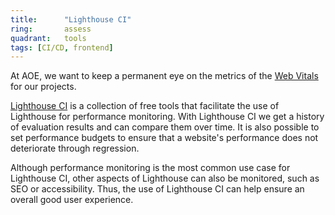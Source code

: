 ```yaml
---
title:      "Lighthouse CI"
ring:       assess
quadrant:   tools
tags: [CI/CD, frontend]
---
```

At AOE, we want to keep a permanent eye on the metrics of the [Web Vitals](https://web.dev/learn-web-vitals/) for our projects.

[Lighthouse CI](https://web.dev/lighthouse-ci/) is a collection of free tools that facilitate the use of Lighthouse for performance monitoring. With Lighthouse CI we get a history of evaluation results and can compare them over time. It is also possible to set performance budgets to ensure that a website's performance does not deteriorate through regression.

Although performance monitoring is the most common use case for Lighthouse CI, other aspects of Lighthouse can also be monitored, such as SEO or accessibility. Thus, the use of Lighthouse CI can help ensure an overall good user experience.
